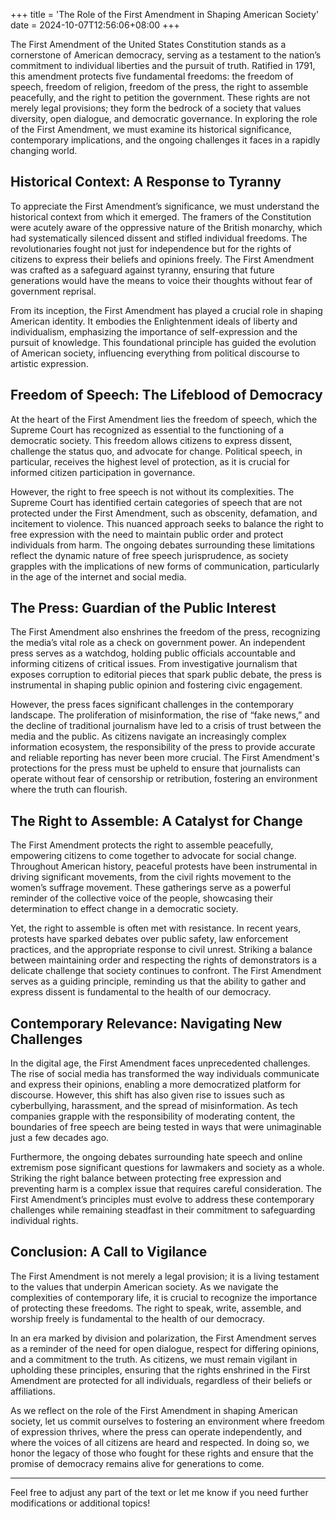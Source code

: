 +++
title = 'The Role of the First Amendment in Shaping American Society'
date = 2024-10-07T12:56:06+08:00
+++



The First Amendment of the United States Constitution stands as a cornerstone of American democracy, serving as a testament to the nation’s commitment to individual liberties and the pursuit of truth. Ratified in 1791, this amendment protects five fundamental freedoms: the freedom of speech, freedom of religion, freedom of the press, the right to assemble peacefully, and the right to petition the government. These rights are not merely legal provisions; they form the bedrock of a society that values diversity, open dialogue, and democratic governance. In exploring the role of the First Amendment, we must examine its historical significance, contemporary implications, and the ongoing challenges it faces in a rapidly changing world.

## Historical Context: A Response to Tyranny

To appreciate the First Amendment’s significance, we must understand the historical context from which it emerged. The framers of the Constitution were acutely aware of the oppressive nature of the British monarchy, which had systematically silenced dissent and stifled individual freedoms. The revolutionaries fought not just for independence but for the rights of citizens to express their beliefs and opinions freely. The First Amendment was crafted as a safeguard against tyranny, ensuring that future generations would have the means to voice their thoughts without fear of government reprisal.

From its inception, the First Amendment has played a crucial role in shaping American identity. It embodies the Enlightenment ideals of liberty and individualism, emphasizing the importance of self-expression and the pursuit of knowledge. This foundational principle has guided the evolution of American society, influencing everything from political discourse to artistic expression.

## Freedom of Speech: The Lifeblood of Democracy

At the heart of the First Amendment lies the freedom of speech, which the Supreme Court has recognized as essential to the functioning of a democratic society. This freedom allows citizens to express dissent, challenge the status quo, and advocate for change. Political speech, in particular, receives the highest level of protection, as it is crucial for informed citizen participation in governance.

However, the right to free speech is not without its complexities. The Supreme Court has identified certain categories of speech that are not protected under the First Amendment, such as obscenity, defamation, and incitement to violence. This nuanced approach seeks to balance the right to free expression with the need to maintain public order and protect individuals from harm. The ongoing debates surrounding these limitations reflect the dynamic nature of free speech jurisprudence, as society grapples with the implications of new forms of communication, particularly in the age of the internet and social media.

## The Press: Guardian of the Public Interest

The First Amendment also enshrines the freedom of the press, recognizing the media’s vital role as a check on government power. An independent press serves as a watchdog, holding public officials accountable and informing citizens of critical issues. From investigative journalism that exposes corruption to editorial pieces that spark public debate, the press is instrumental in shaping public opinion and fostering civic engagement.

However, the press faces significant challenges in the contemporary landscape. The proliferation of misinformation, the rise of “fake news,” and the decline of traditional journalism have led to a crisis of trust between the media and the public. As citizens navigate an increasingly complex information ecosystem, the responsibility of the press to provide accurate and reliable reporting has never been more crucial. The First Amendment's protections for the press must be upheld to ensure that journalists can operate without fear of censorship or retribution, fostering an environment where the truth can flourish.

## The Right to Assemble: A Catalyst for Change

The First Amendment protects the right to assemble peacefully, empowering citizens to come together to advocate for social change. Throughout American history, peaceful protests have been instrumental in driving significant movements, from the civil rights movement to the women’s suffrage movement. These gatherings serve as a powerful reminder of the collective voice of the people, showcasing their determination to effect change in a democratic society.

Yet, the right to assemble is often met with resistance. In recent years, protests have sparked debates over public safety, law enforcement practices, and the appropriate response to civil unrest. Striking a balance between maintaining order and respecting the rights of demonstrators is a delicate challenge that society continues to confront. The First Amendment serves as a guiding principle, reminding us that the ability to gather and express dissent is fundamental to the health of our democracy.

## Contemporary Relevance: Navigating New Challenges

In the digital age, the First Amendment faces unprecedented challenges. The rise of social media has transformed the way individuals communicate and express their opinions, enabling a more democratized platform for discourse. However, this shift has also given rise to issues such as cyberbullying, harassment, and the spread of misinformation. As tech companies grapple with the responsibility of moderating content, the boundaries of free speech are being tested in ways that were unimaginable just a few decades ago.

Furthermore, the ongoing debates surrounding hate speech and online extremism pose significant questions for lawmakers and society as a whole. Striking the right balance between protecting free expression and preventing harm is a complex issue that requires careful consideration. The First Amendment’s principles must evolve to address these contemporary challenges while remaining steadfast in their commitment to safeguarding individual rights.

## Conclusion: A Call to Vigilance

The First Amendment is not merely a legal provision; it is a living testament to the values that underpin American society. As we navigate the complexities of contemporary life, it is crucial to recognize the importance of protecting these freedoms. The right to speak, write, assemble, and worship freely is fundamental to the health of our democracy.

In an era marked by division and polarization, the First Amendment serves as a reminder of the need for open dialogue, respect for differing opinions, and a commitment to the truth. As citizens, we must remain vigilant in upholding these principles, ensuring that the rights enshrined in the First Amendment are protected for all individuals, regardless of their beliefs or affiliations.

As we reflect on the role of the First Amendment in shaping American society, let us commit ourselves to fostering an environment where freedom of expression thrives, where the press can operate independently, and where the voices of all citizens are heard and respected. In doing so, we honor the legacy of those who fought for these rights and ensure that the promise of democracy remains alive for generations to come.

---

Feel free to adjust any part of the text or let me know if you need further modifications or additional topics!

